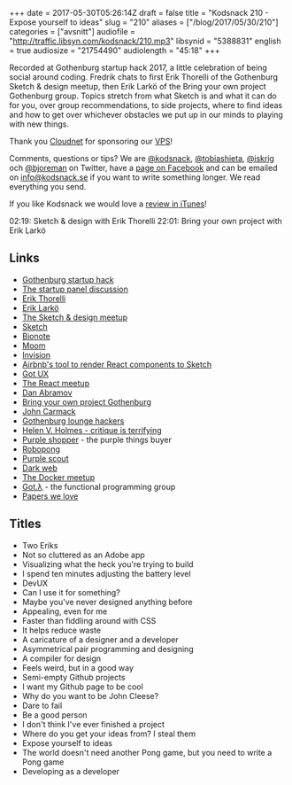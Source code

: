 +++
date = 2017-05-30T05:26:14Z
draft = false
title = "Kodsnack 210 - Expose yourself to ideas"
slug = "210"
aliases = ["/blog/2017/05/30/210"]
categories = ["avsnitt"]
audiofile = "http://traffic.libsyn.com/kodsnack/210.mp3"
libsynid = "5388831"
english = true
audiosize = "21754490"
audiolength = "45:18"
+++

Recorded at Gothenburg startup hack 2017, a little celebration of being social around coding. Fredrik chats to first Erik Thorelli of the Gothenburg Sketch & design meetup, then Erik Larkö of the Bring your own project Gothenburg group. Topics stretch from what Sketch is and what it can do for you, over group recommendations, to side projects, where to find ideas and how to get over whichever obstacles we put up in our minds to playing with new things.

Thank you [Cloudnet](http://www.cloudnet.se) for sponsoring our [VPS](http://en.wikipedia.org/wiki/Virtual_private_server)!

Comments, questions or tips? We are [@kodsnack](https://www.twitter.com/kodsnack), [@tobiashieta](https://www.twitter.com/tobiashieta), [@iskrig](https://www.twitter.com/iskrig) och [@bjoreman](https://www.twitter.com/bjoreman) on Twitter, have a [page on Facebook](https://www.facebook.com/kodsnack) and can be emailed on [info@kodsnack.se](mailto:info@kodsnack.se) if you want to write something longer. We read everything you send.

If you like Kodsnack we would love a [review in iTunes](http://itunes.apple.com/se/podcast/kodsnack/id561631498?l=en)!

02:19: Sketch & design with Erik Thorelli
22:01: Bring your own project with Erik Larkö

## Links ##
* [Gothenburg startup hack](http://www.gbgstartuphack.com/)
* [The startup panel discussion](http://kodsnack.se/157/)
* [Erik Thorelli](https://www.linkedin.com/in/erikthorelli/)
* [Erik Larkö](https://twitter.com/eriklarko)
* [The Sketch & design meetup](https://www.meetup.com/Sketch-App-Meetup-Goteborg/)
* [Sketch](https://sketchapp.com/)
* [Bionote](http://bionote.xyz/)
* [Moom](https://manytricks.com/moom/)
* [Invision](https://www.invisionapp.com/)
* [Airbnb's tool to render React components to Sketch](https://github.com/airbnb/react-sketchapp)
* [Got UX](https://www.meetup.com/got-ux/)
* [The React meetup](https://www.meetup.com/ReactJS-Goteborg/)
* [Dan Abramov](https://twitter.com/dan_abramov)
* [Bring your own project Gothenburg](https://www.meetup.com/Bring-Your-Own-Project-Gothenburg/)
* [John Carmack](https://en.wikipedia.org/wiki/John_Carmack)
* [Gothenburg lounge hackers](https://www.meetup.com/Goteborg-Lounge-Hackers/)
* [Helen V. Holmes - critique is terrifying](https://medium.com/@helenvholmes/critique-is-terrifying-e2168d017df8)
* [Purple shopper](https://github.com/eriklarko/purple-shopper) - the purple things buyer
* [Robopong](https://github.com/eriklarko/robopong)
* [Purple scout](http://www.purplescout.se/)
* [Dark web](https://en.wikipedia.org/wiki/Dark_web)
* [The Docker meetup](https://www.meetup.com/Docker-Goteborg/)
* [Got.λ](https://www.meetup.com/got-lambda/) - the functional programming group
* [Papers we love](https://www.meetup.com/Papers-We-Love-Gothenburg/)

## Titles ##
* Two Eriks
* Not so cluttered as an Adobe app
* Visualizing what the heck you're trying to build
* I spend ten minutes adjusting the battery level
* DevUX
* Can I use it for something?
* Maybe you've never designed anything before
* Appealing, even for me
* Faster than fiddling around with CSS
* It helps reduce waste
* A caricature of a designer and a developer
* Asymmetrical pair programming and designing
* A compiler for design
* Feels weird, but in a good way
* Semi-empty Github projects
* I want my Github page to be cool
* Why do you want to be John Cleese?
* Dare to fail
* Be a good person
* I don't think I've ever finished a project
* Where do you get your ideas from? I steal them
* Expose yourself to ideas
* The world doesn't need another Pong game, but you need to write a Pong game
* Developing as a developer